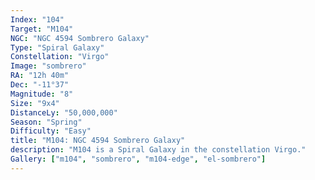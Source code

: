 ```yaml
---
Index: "104"
Target: "M104"
NGC: "NGC 4594 Sombrero Galaxy"
Type: "Spiral Galaxy"
Constellation: "Virgo"
Image: "sombrero"
RA: "12h 40m"
Dec: "-11°37"
Magnitude: "8"
Size: "9x4"
DistanceLy: "50,000,000"
Season: "Spring"
Difficulty: "Easy"
title: "M104: NGC 4594 Sombrero Galaxy"
description: "M104 is a Spiral Galaxy in the constellation Virgo."
Gallery: ["m104", "sombrero", "m104-edge", "el-sombrero"]
---
```


